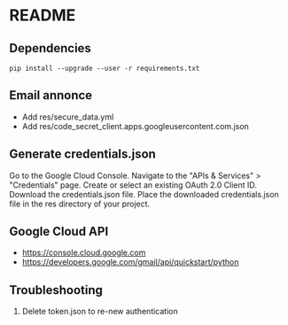 # README

## Dependencies

    pip install --upgrade --user -r requirements.txt

## Email annonce

* Add res/secure_data.yml
* Add res/code_secret_client.apps.googleusercontent.com.json


## Generate credentials.json

Go to the Google Cloud Console.
Navigate to the "APIs & Services" > "Credentials" page.
Create or select an existing OAuth 2.0 Client ID.
Download the credentials.json file.
Place the downloaded credentials.json file in the res directory of your project.

## Google Cloud API

- https://console.cloud.google.com
- https://developers.google.com/gmail/api/quickstart/python

## Troubleshooting

1. Delete token.json to re-new authentication
